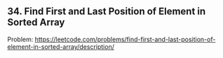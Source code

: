## 34. Find First and Last Position of Element in Sorted Array

Problem: https://leetcode.com/problems/find-first-and-last-position-of-element-in-sorted-array/description/

